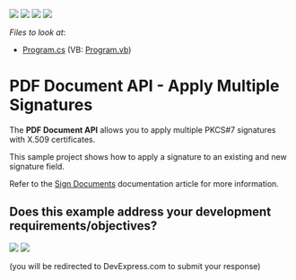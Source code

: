 <!-- default badges list -->
![](https://img.shields.io/endpoint?url=https://codecentral.devexpress.com/api/v1/VersionRange/247696676/21.1.2%2B)
[![](https://img.shields.io/badge/Open_in_DevExpress_Support_Center-FF7200?style=flat-square&logo=DevExpress&logoColor=white)](https://supportcenter.devexpress.com/ticket/details/T871581)
[![](https://img.shields.io/badge/📖_How_to_use_DevExpress_Examples-e9f6fc?style=flat-square)](https://docs.devexpress.com/GeneralInformation/403183)
[![](https://img.shields.io/badge/💬_Leave_Feedback-feecdd?style=flat-square)](#does-this-example-address-your-development-requirementsobjectives)
<!-- default badges end -->
<!-- default file list -->
*Files to look at*:
* [Program.cs](./CS/PdfDocumentProcessor/Program.cs) (VB: [Program.vb](./VB/PdfDocumentProcessor/Program.vb))
<!-- default file list end -->

# PDF Document API - Apply Multiple Signatures

The **PDF Document API** allows you to apply multiple PKCS#7 signatures with X.509 certificates.

This sample project shows how to apply a signature to an existing and new signature field.

Refer to the [Sign Documents](https://docs.devexpress.com/OfficeFileAPI/114623/pdf-document-api/document-security/sign-documents?v=20.1) documentation article for more information.
<!-- feedback -->
## Does this example address your development requirements/objectives?

[<img src="https://www.devexpress.com/support/examples/i/yes-button.svg"/>](https://www.devexpress.com/support/examples/survey.xml?utm_source=github&utm_campaign=pdf-document-api-multiple-signatures&~~~was_helpful=yes) [<img src="https://www.devexpress.com/support/examples/i/no-button.svg"/>](https://www.devexpress.com/support/examples/survey.xml?utm_source=github&utm_campaign=pdf-document-api-multiple-signatures&~~~was_helpful=no)

(you will be redirected to DevExpress.com to submit your response)
<!-- feedback end -->

